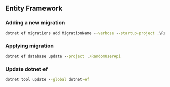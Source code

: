 ﻿
## Entity Framework

### Adding a new migration

```bat
dotnet ef migrations add MigrationName --verbose --startup-project .\RandomUserApi
```

### Applying migration

```bat
dotnet ef database update --project ./RandomUserApi
```

### Update dotnet ef

```bat
dotnet tool update --global dotnet-ef
```
